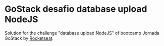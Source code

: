 # GoStack desafio database upload NodeJS

Solution for the challenge "database upload NodeJS" of bootcamp Jornada GoStack by [Rocketseat](https://github.com/rocketseat-education).
